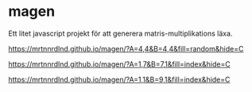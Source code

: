 # magen
Ett litet javascript projekt för att generera matris-multiplikations läxa.

https://mrtnnrdlnd.github.io/magen/?A=4,4&B=4,4&fill=random&hide=C

https://mrtnnrdlnd.github.io/magen/?A=1,7&B=7,1&fill=index&hide=C

https://mrtnnrdlnd.github.io/magen/?A=1,1&B=9,1&fill=index&hide=C
